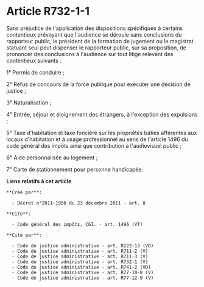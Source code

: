 # Article R732-1-1

Sans préjudice de l'application des dispositions spécifiques à certains contentieux prévoyant que l'audience se déroule sans
conclusions du rapporteur public, le président de la formation de jugement ou le magistrat statuant seul peut dispenser le
rapporteur public, sur sa proposition, de prononcer des conclusions à l'audience sur tout litige relevant des contentieux
suivants : 

1° Permis de conduire ; 

2° Refus de concours de la force publique pour exécuter une décision de justice ; 

3° Naturalisation ; 

4° Entrée, séjour et éloignement des étrangers, à l'exception des expulsions ; 

5° Taxe d'habitation et taxe foncière sur les propriétés bâties afférentes aux locaux d'habitation et à usage professionnel
au sens de l'article 1496 du code général des impôts ainsi que contribution à l'audiovisuel public ; 

6° Aide personnalisée au logement ; 

7° Carte de stationnement pour personne handicapée.

**Liens relatifs à cet article**

	**Créé par**:

	  - Décret n°2011-1950 du 23 décembre 2011 - art. 8

	**Cite**:

	  - Code général des impôts, CGI. - art. 1496 (VT)

	**Cité par**:

	  - Code de justice administrative - art. R222-13 (VD)
	  - Code de justice administrative - art. R711-2 (V)
	  - Code de justice administrative - art. R711-3 (V)
	  - Code de justice administrative - art. R732-1 (V)
	  - Code de justice administrative - art. R741-2 (VD)
	  - Code de justice administrative - art. R77-10-8 (V)
	  - Code de justice administrative - art. R77-12-9 (V)

